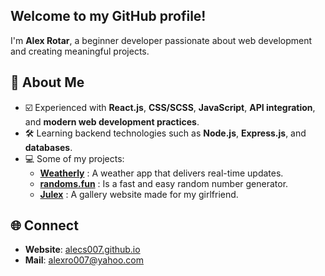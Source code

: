 ## Welcome to my GitHub profile!

I'm **Alex Rotar**, a beginner developer passionate about web development and creating meaningful projects.  

## 🔎 About Me  
- ☑️ Experienced with **React.js**, **CSS/SCSS**, **JavaScript**, **API integration**, and **modern web development practices**.
- 🛠  Learning backend technologies such as **Node.js**, **Express.js**, and **databases**.    
- 💻 Some of my projects:  
  - **[Weatherly](https://github.com/alecs007/weatherly)** : A weather app that delivers real-time updates.
  - **[randoms.fun](https://github.com/alecs007/randoms.fun)** : Is a fast and easy random number generator.
  - **[Julex](https://github.com/alecs007/julex)** : A gallery website made for my girlfriend.

## 🌐 Connect  
- **Website**: [alecs007.github.io](https://alecs007.github.io)
- **Mail**: alexro007@yahoo.com


